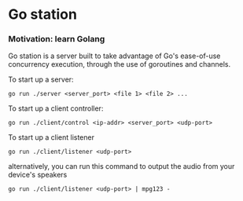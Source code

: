 # Go station 

### Motivation: learn Golang

Go station is a server built to take advantage of Go's ease-of-use concurrency execution, through the use of goroutines and channels. 

To start up a server:

```
go run ./server <server_port> <file 1> <file 2> ... 
```


To start up a client controller:

```
go run ./client/control <ip-addr> <server_port> <udp-port>
```

To start up a client listener
```
go run ./client/listener <udp-port>
```

alternatively, you can run this command to output the audio from your device's speakers

```
go run ./client/listener <udp-port> | mpg123 -  
```
